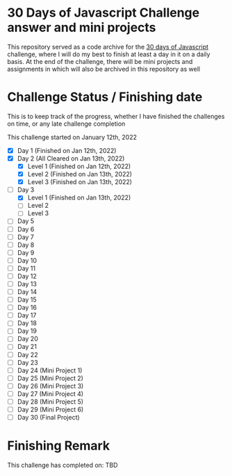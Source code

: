 # 30 Days of Javascript Challenge answer and mini projects
This repository served as a code archive for the [30 days of Javascript](https://github.com/Asabeneh/30-Days-Of-JavaScript) challenge, where I will do my best to finish at least a day in it on a daily basis. At the end of the challenge, there will be mini projects and assignments in which will also be archived in this repository as well
# Challenge Status / Finishing date
This is to keep track of the progress, whether I have finished the challenges on time, or any late challenge completion

This challenge started on January 12th, 2022

- [x] Day 1 (Finished on Jan 12th, 2022)
- [x] Day 2 (All Cleared on Jan 13th, 2022)
	- [x] Level 1 (Finished on Jan 12th, 2022)
	- [x] Level 2 (Finished on Jan 13th, 2022)
	- [x] Level 3 (Finished on Jan 13th, 2022)
- [ ] Day 3
	- [x] Level 1 (Finished on Jan 13th, 2022)
	- [ ] Level 2
	- [ ] Level 3
- [ ] Day 5
- [ ] Day 6
- [ ] Day 7
- [ ] Day 8
- [ ] Day 9
- [ ] Day 10
- [ ] Day 11
- [ ] Day 12
- [ ] Day 13
- [ ] Day 14
- [ ] Day 15
- [ ] Day 16
- [ ] Day 17
- [ ] Day 18
- [ ] Day 19
- [ ] Day 20
- [ ] Day 21
- [ ] Day 22
- [ ] Day 23
- [ ] Day 24 (Mini Project 1)
- [ ] Day 25 (Mini Project 2)
- [ ] Day 26 (Mini Project 3)
- [ ] Day 27 (Mini Project 4)
- [ ] Day 28 (Mini Project 5)
- [ ] Day 29 (Mini Project 6)
- [ ] Day 30 (Final Project)

# Finishing Remark
This challenge has completed on: TBD